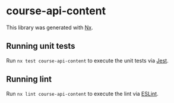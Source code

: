 # course-api-content

This library was generated with [Nx](https://nx.dev).

## Running unit tests

Run `nx test course-api-content` to execute the unit tests via [Jest](https://jestjs.io).

## Running lint

Run `nx lint course-api-content` to execute the lint via [ESLint](https://eslint.org/).
